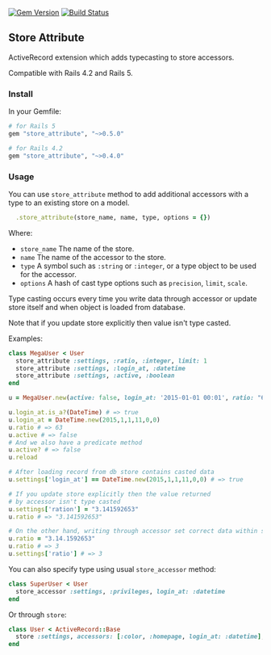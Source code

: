 [![Gem Version](https://badge.fury.io/rb/store_attribute.svg)](https://rubygems.org/gems/store_attribute) [![Build Status](https://travis-ci.org/palkan/store_attribute.svg?branch=master)](https://travis-ci.org/palkan/store_attribute)

## Store Attribute

ActiveRecord extension which adds typecasting to store accessors.

Compatible with Rails 4.2 and Rails 5.


### Install

In your Gemfile:

```ruby
# for Rails 5
gem "store_attribute", "~>0.5.0"

# for Rails 4.2
gem "store_attribute", "~>0.4.0" 
```

### Usage

You can use `store_attribute` method to add additional accessors with a type to an existing store on a model.

```ruby
  .store_attribute(store_name, name, type, options = {})
```

Where:
- `store_name` The name of the store.
- `name` The name of the accessor to the store.
- `type` A symbol such as `:string` or `:integer`, or a type object to be used for the accessor.
- `options` A hash of cast type options such as `precision`, `limit`, `scale`.

Type casting occurs every time you write data through accessor or update store itself
and when object is loaded from database.

Note that if you update store explicitly then value isn't  type casted.

Examples:

```ruby
class MegaUser < User
  store_attribute :settings, :ratio, :integer, limit: 1
  store_attribute :settings, :login_at, :datetime
  store_attribute :settings, :active, :boolean
end

u = MegaUser.new(active: false, login_at: '2015-01-01 00:01', ratio: "63.4608")

u.login_at.is_a?(DateTime) # => true
u.login_at = DateTime.new(2015,1,1,11,0,0)
u.ratio # => 63
u.active # => false
# And we also have a predicate method
u.active? # => false
u.reload

# After loading record from db store contains casted data
u.settings['login_at'] == DateTime.new(2015,1,1,11,0,0) # => true

# If you update store explicitly then the value returned
# by accessor isn't type casted
u.settings['ration'] = "3.141592653"
u.ratio # => "3.141592653"

# On the other hand, writing through accessor set correct data within store
u.ratio = "3.14.1592653"
u.ratio # => 3
u.settings['ratio'] # => 3
```

You can also specify type using usual `store_accessor` method:

```ruby
class SuperUser < User
  store_accessor :settings, :privileges, login_at: :datetime
end
```

Or through `store`:

```ruby
class User < ActiveRecord::Base
  store :settings, accessors: [:color, :homepage, login_at: :datetime], coder: JSON
end
```